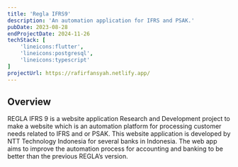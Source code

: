 ```yaml
---
title: 'Regla IFRS9'
description: 'An automation application for IFRS and PSAK.'
pubDate: 2023-08-28
endProjectDate: 2024-11-26
techStack: [
    'lineicons:flutter',
    'lineicons:postgresql',
    'lineicons:typescript'
]
projectUrl: https://rafirfansyah.netlify.app/
---
```


## Overview
REGLA IFRS 9 is a website application Research and Development project to make a website which is an automation platform for processing customer needs related to IFRS and or PSAK. This website application is developed by NTT Technology Indonesia for several banks in Indonesia. The web app aims to improve the automation process for accounting and banking to be better than the previous REGLA’s version.